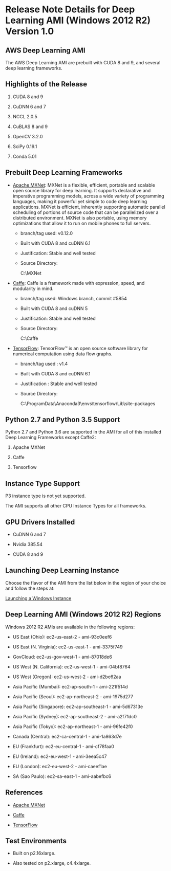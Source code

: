 # Release Note Details for Deep Learning AMI \(Windows 2012 R2\) Version 1\.0<a name="WIN_2012"></a>

## AWS Deep Learning AMI<a name="WIN_2012-dplami"></a>

The AWS Deep Learning AMI are prebuilt with CUDA 8 and 9, and several deep learning frameworks\. 

## Highlights of the Release<a name="WIN_2012-highlights"></a>

1. CUDA 8 and 9

1. CuDNN 6 and 7

1. NCCL 2\.0\.5

1. CuBLAS 8 and 9

1. OpenCV 3\.2\.0

1. SciPy 0\.19\.1

1. Conda 5\.01

## Prebuilt Deep Learning Frameworks<a name="WIN_2012-pdlf"></a>

+ [Apache MXNet](http://mxnet.io/): MXNet is a flexible, efficient, portable and scalable open source library for deep learning\. It supports declarative and imperative programming models, across a wide variety of programming languages, making it powerful yet simple to code deep learning applications\. MXNet is efficient, inherently supporting automatic parallel scheduling of portions of source code that can be parallelized over a distributed environment\. MXNet is also portable, using memory optimizations that allow it to run on mobile phones to full servers\.

  + branch/tag used: v0\.12\.0

  + Built with CUDA 8 and cuDNN 6\.1

  + Justification: Stable and well tested

  + Source Directory:

    C:\\MXNet

+ [Caffe](http://caffe.berkeleyvision.org/): Caffe is a framework made with expression, speed, and modularity in mind\.

  + branch/tag used: Windows branch, commit \#5854

  + Built with CUDA 8 and cuDNN 5

  + Justification: Stable and well tested

  + Source Directory:

    C:\\Caffe

+ [TensorFlow](https://www.tensorflow.org/): TensorFlow™ is an open source software library for numerical computation using data flow graphs\.

  + branch/tag used : v1\.4

  + Built with CUDA 8 and cuDNN 6\.1

  + Justification : Stable and well tested

  + Source Directory:

    C:\\ProgramData\\Anaconda3\\envs\\tensorflow\\Lib\\site\-packages

## Python 2\.7 and Python 3\.5 Support<a name="WIN_2012-pythonsupport"></a>

Python 2\.7 and Python 3\.6 are supported in the AMI for all of this installed Deep Learning Frameworks except Caffe2:

1. Apache MXNet

1. Caffe

1. Tensorflow

## Instance Type Support<a name="WIN_2012-cpu-instance"></a>

P3 instance type is not yet supported\.

The AMI supports all other CPU Instance Types for all frameworks\.

## GPU Drivers Installed<a name="WIN_2012-gpu-drivers"></a>

+ CuDNN 6 and 7

+ Nvidia 385\.54

+ CUDA 8 and 9

## Launching Deep Learning Instance<a name="WIN_2012-launching-dl"></a>

Choose the flavor of the AMI from the list below in the region of your choice and follow the steps at:

[Launching a Windows Instance](http://docs.aws.amazon.com/AWSEC2/latest/WindowsGuide/launching-instance.html)

## Deep Learning AMI \(Windows 2012 R2\) Regions<a name="WIN_2012-windows2012ami"></a>

Windows 2012 R2 AMIs are available in the following regions:

+ US East \(Ohio\): ec2\-us\-east\-2 \- ami\-93c0eef6

+ US East \(N\. Virginia\): ec2\-us\-east\-1 \- ami\-3375f749

+ GovCloud: ec2\-us\-gov\-west\-1 \- ami\-87018de6

+ US West \(N\. California\): ec2\-us\-west\-1 \- ami\-04bf8764

+ US West \(Oregon\): ec2\-us\-west\-2 \- ami\-d2be62aa

+ Asia Pacific \(Mumbai\): ec2\-ap\-south\-1 \- ami\-221f514d

+ Asia Pacific \(Seoul\): ec2\-ap\-northeast\-2 \- ami\-1975d277

+ Asia Pacific \(Singapore\): ec2\-ap\-southeast\-1 \- ami\-5d67313e

+ Asia Pacific \(Sydney\): ec2\-ap\-southeast\-2 \- ami\-a2f71dc0

+ Asia Pacific \(Tokyo\): ec2\-ap\-northeast\-1 \- ami\-96fe42f0

+ Canada \(Central\): ec2\-ca\-central\-1 \- ami\-1a863d7e

+ EU \(Frankfurt\): ec2\-eu\-central\-1 \- ami\-cf78faa0

+ EU \(Ireland\): ec2\-eu\-west\-1 \- ami\-3eea5c47

+ EU \(London\): ec2\-eu\-west\-2 \- ami\-caeef1ae

+ SA \(Sao Paulo\): ec2\-sa\-east\-1 \- ami\-aabefbc6

## References<a name="WIN_2012-references"></a>

+ [Apache MXNet](https://mxnet.incubator.apache.org/)

+ [Caffe](http://caffe.berkeleyvision.org/)

+ [TensorFlow](https://www.tensorflow.org)

## Test Environments<a name="WIN_2012-test-environments"></a>

+ Built on p2\.16xlarge\.

+ Also tested on p2\.xlarge, c4\.4xlarge\.